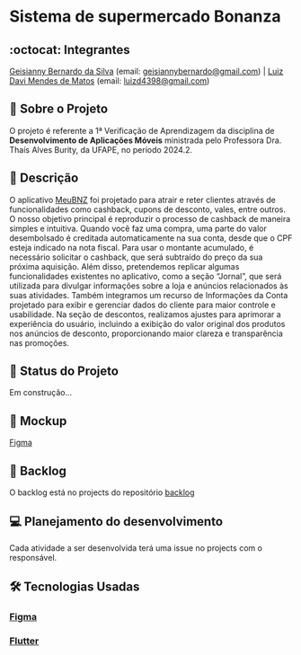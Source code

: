 
# Sistema de supermercado Bonanza 
## :octocat: Integrantes
[Geisianny Bernardo da Silva](https://github.com/Geisianny) (email: geisiannybernardo@gmail.com) | [Luiz Davi Mendes de Matos](https://github.com/luiz-davi-m) (email: luizd4398@gmail.com) 
## :page_with_curl: Sobre o Projeto
O projeto é referente a 1ª Verificação de Aprendizagem da disciplina de __Desenvolvimento de Aplicações Móveis__ ministrada pelo Professora Dra. Thaís Alves Burity, da UFAPE, no período 2024.2. 

## :page_facing_up: Descrição 
  O aplicativo [MeuBNZ](https://play.google.com/store/apps/details?id=com.crescevendas.bonanzasupermercados) foi projetado para atrair e reter clientes através de funcionalidades como cashback, cupons de desconto, vales, entre outros. O nosso objetivo principal é reproduzir o processo de cashback de maneira simples e intuitiva. Quando você faz uma compra, uma parte do valor desembolsado é creditada automaticamente na sua conta, desde que o CPF esteja indicado na nota fiscal. Para usar o montante acumulado, é necessário solicitar o cashback, que será subtraído do preço da sua próxima aquisição. Além disso, pretendemos replicar algumas funcionalidades existentes no aplicativo, como a seção “Jornal”, que será utilizada para divulgar informações sobre a loja e anúncios relacionados às suas atividades. Também integramos um recurso de Informações da Conta projetado para exibir e gerenciar dados do cliente para maior controle e usabilidade. Na seção de descontos, realizamos ajustes para aprimorar a experiência do usuário, incluindo a exibição do valor original dos produtos nos anúncios de desconto, proporcionando maior clareza e transparência nas promoções.

## :construction: Status do Projeto
Em construção...

## :memo: Mockup
[Figma](https://www.figma.com/design/WL7gb5UOjoyS2fLUvH98ka/MeuBNZ?node-id=0-1&p=f&t=WeIhBWgKES7Miepi-0)

## :pushpin: Backlog
O backlog está no projects do repositório [backlog](https://github.com/users/luiz-davi-m/projects/4)

## :computer: Planejamento do desenvolvimento
Cada atividade a ser desenvolvida terá uma issue no projects com o responsável.


## :hammer_and_wrench: Tecnologias Usadas
### [Figma](https://github.com/users/luiz-davi-m/projects/4)
### [Flutter](https://flutter.dev/)
